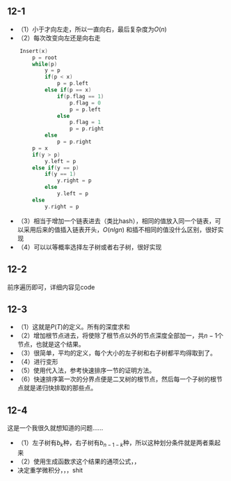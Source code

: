 ## 12-1
* （1）小于才向左走，所以一直向右，最后复杂度为$O(n)$
* （2）每次改变向左还是向右走
```cpp
    Insert(x)
        p = root
        while(p)
            y = p
            if(p < x)
                p = p.left
            else if(p == x)
                if(p.flag == 1)
                    p.flag = 0
                    p = p.left
                else
                    p.flag = 1
                    p = p.right
            else
                p = p.right
        p = x
        if(y > p)
            y.left = p
        else if(y == p)
            if(y == 1)
                y.right = p
            else
                y.left = p
        else
            y.right = p
 ```
* （3）相当于增加一个链表进去（类比hash），相同的值放入同一个链表，可以采用后来的值插入链表开头，$O(nlgn)$
和插不相同的值没什么区别，很好实现
* （4）可以以等概率选择左子树或者右子树，很好实现

## 12-2
前序遍历即可，详细内容见code

## 12-3

* （1）这就是$P(T)$的定义。所有的深度求和
* （2）增加根节点进去，将使除了根节点以外的节点深度全部加一，共$n-1$个节点，也就是这个结果。
* （3）很简单，平均的定义，每个大小的左子树和右子树都平均得取到了。
* （4）进行变形
* （5）使用代入法，参考快速排序一节的证明方法。
* （6）快速排序第一次的分界点便是二叉树的根节点，然后每一个子树的根节点就是递归快排取的那些点。

## 12-4
这是一个我很久就想知道的问题......
* （1）左子树有$b_k$种，右子树有$b_{n-1-k}$种，所以这种划分条件就是两者乘起来
* （2）使用生成函数求这个结果的通项公式，，
* 决定重学微积分，，，shit